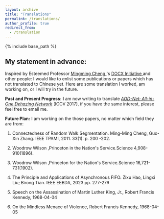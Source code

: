 ```yaml
---
layout: archive
title: "Translations"
permalink: /translations/
author_profile: true
redirect_from:
  - /translation
---
```


{% include base_path %}

## **My statement in advance:**

Inspired by Esteemed Professor [ Mingming Cheng ](https://mmcheng.net/cmm/) 's [ DOCX Initiative ](https://mmcheng.net/docx-en/) and other people: I would like to enlist some publications or papers which has not translated to Chinese yet. Here are some translation I worked, am working on, or I will try in the future.   

**Past and Present Progress:** I am now writing to translate [*AOD-Net: All-in-One Dehazing Network*](https://ieeexplore.ieee.org/document/8237773/) (ICCV 2017), if you have the same interest, please feel free to email me.

**Future Plan:** I am working on the those papers, no matter which field they are from:

1. Connectedness of Random Walk Segmentation. Ming-Ming Cheng, Guo-Xin Zhang. IEEE TPAMI, 2011. 33(1): p. 200 -202.

2. Woodrow Wilson ,Princeton in the Nation's Service.Science 4,908-910(1896).

3. Woodrow Wilson ,Princeton for the Nation's Service.Science 16,721-731(1902).

4. The Principle and Applications of Asynchronous FIFO. Zixu Hao, Lingxi Liu; Birong Tian. IEEE EEBDA, 2023 pp. 277-279

5. Speech on the Assassination of Martin Luther King, Jr., Robert Francis Kennedy, 1968-04-04

6. On the Mindless Menace of Violence, Robert Francis Kennedy, 1968-04-05


